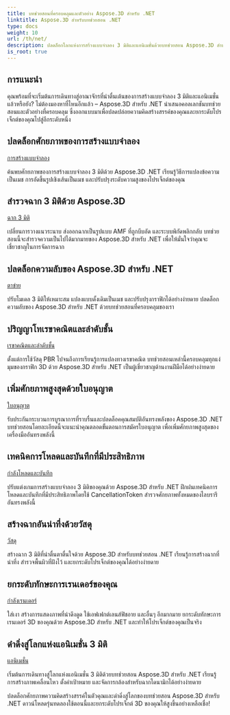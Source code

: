```yaml
---
title: บทช่วยสอนที่ครอบคลุมและตัวอย่าง Aspose.3D สำหรับ .NET
linktitle: Aspose.3D สำหรับบทช่วยสอน .NET
type: docs
weight: 10
url: /th/net/
description: ปลดล็อกโลกแห่งการสร้างแบบจำลอง 3 มิติและแอนิเมชั่นด้วยบทช่วยสอน Aspose.3D สำหรับ .NET ยกระดับโปรเจ็กต์ของคุณอย่างง่ายดาย ตั้งแต่การเรนเดอร์ไปจนถึงการอัดขึ้นรูปเชิงเส้น
is_root: true
---
```

## การแนะนำ

คุณพร้อมที่จะเริ่มต้นการเดินทางสู่อาณาจักรที่น่าตื่นเต้นของการสร้างแบบจำลอง 3 มิติและแอนิเมชั่นแล้วหรือยัง? ไม่ต้องมองหาที่ไหนอีกแล้ว – Aspose.3D สำหรับ .NET นำเสนอคอลเลกชันบทช่วยสอนและตัวอย่างที่ครอบคลุม ซึ่งออกแบบมาเพื่อปลดปล่อยความคิดสร้างสรรค์ของคุณและยกระดับโปรเจ็กต์ของคุณไปสู่อีกระดับหนึ่ง

##  ปลดล็อกศักยภาพของการสร้างแบบจำลอง
[การสร้างแบบจำลอง](./3d-modeling/)

ค้นพบศักยภาพของการสร้างแบบจำลอง 3 มิติด้วย Aspose.3D .NET เรียนรู้วิธีการแปลงข้อความเป็นเมช การอัดขึ้นรูปเชิงเส้นเป็นเมช และปรับปรุงระดับความสูงของโปรเจ็กต์ของคุณ


##  สำรวจฉาก 3 มิติด้วย Aspose.3D
[ฉาก 3 มิติ](./3d-scene/)

เปลี่ยนการวางแนวระนาบ ส่งออกฉากเป็นรูปแบบ AMF ที่ถูกบีบอัด และระบบพิกัดพลิกกลับ บทช่วยสอนนี้จะสำรวจความเป็นไปได้มากมายของ Aspose.3D สำหรับ .NET เพื่อให้มั่นใจว่าคุณจะเชี่ยวชาญในการจัดการฉาก

##  ปลดล็อกความลับของ Aspose.3D สำหรับ .NET
[ตาข่าย](./meshes/)

ปรับโมเดล 3 มิติให้เหมาะสม แปลงแบบดั้งเดิมเป็นเมช และปรับปรุงกราฟิกได้อย่างง่ายดาย ปลดล็อกความลับของ Aspose.3D สำหรับ .NET ด้วยบทช่วยสอนที่ครอบคลุมของเรา


##  ปริญญาโทเรขาคณิตและลำดับชั้น
[เรขาคณิตและลำดับชั้น](./geometry-and-hierarchy/)

ตั้งแต่การใช้วัสดุ PBR ไปจนถึงการเรียนรู้การแปลงทางเรขาคณิต บทช่วยสอนเหล่านี้ครอบคลุมทุกแง่มุมของกราฟิก 3D ด้วย Aspose.3D สำหรับ .NET เป็นผู้เชี่ยวชาญด้านงานฝีมือได้อย่างง่ายดาย

##  เพิ่มศักยภาพสูงสุดด้วยใบอนุญาต
[ใบอนุญาต](./license/)

รับประกันกระบวนการบูรณาการที่ราบรื่นและปลดล็อคคุณสมบัติอันทรงพลังของ Aspose.3D .NET บทช่วยสอนโดยละเอียดนี้จะแนะนำคุณตลอดขั้นตอนการสมัครใบอนุญาต เพื่อเพิ่มศักยภาพสูงสุดของเครื่องมืออันทรงพลังนี้

##  เทคนิคการโหลดและบันทึกที่มีประสิทธิภาพ
[กำลังโหลดและบันทึก](./loading-and-saving/)

ปรับแต่งเกมการสร้างแบบจำลอง 3 มิติของคุณด้วย Aspose.3D สำหรับ .NET ฝึกฝนเทคนิคการโหลดและบันทึกที่มีประสิทธิภาพโดยใช้ CancellationToken สำรวจศักยภาพทั้งหมดของไลบรารีอันทรงพลังนี้

##  สร้างฉากอันน่าทึ่งด้วยวัสดุ
[วัสดุ](./materials/)

สร้างฉาก 3 มิติที่น่าตื่นตาตื่นใจด้วย Aspose.3D สำหรับบทช่วยสอน .NET เรียนรู้การสร้างฉากที่น่าทึ่ง สำรวจพื้นผิวที่ฝังไว้ และยกระดับโปรเจ็กต์ของคุณได้อย่างง่ายดาย

##  ยกระดับทักษะการเรนเดอร์ของคุณ
[กำลังเรนเดอร์](./rendering/)

ใส่เงา สร้างการแสดงภาพที่น่าดึงดูด ใช้เอฟเฟกต์เลนส์ฟิชอาย และอื่นๆ อีกมากมาย ยกระดับทักษะการเรนเดอร์ 3D ของคุณด้วย Aspose.3D สำหรับ .NET และทำให้โปรเจ็กต์ของคุณเป็นจริง

##  ดำดิ่งสู่โลกแห่งแอนิเมชั่น 3 มิติ
[แอนิเมชั่น](./animation/)

เริ่มต้นการเดินทางสู่โลกแห่งแอนิเมชั่น 3 มิติด้วยบทช่วยสอน Aspose.3D สำหรับ .NET เรียนรู้การสร้างภาพเคลื่อนไหว ตั้งค่าเป้าหมาย และจัดการกล้องสำหรับฉากไดนามิกได้อย่างง่ายดาย


ปลดล็อกศักยภาพความคิดสร้างสรรค์ในตัวคุณและดำดิ่งสู่โลกของบทช่วยสอน Aspose.3D สำหรับ .NET ดาวน์โหลดรุ่นทดลองใช้ตอนนี้และยกระดับโปรเจ็กต์ 3D ของคุณให้สูงขึ้นอย่างเหลือเชื่อ!